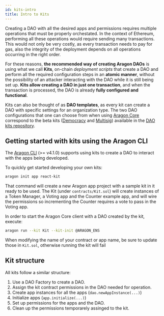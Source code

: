 ```yaml
---
id: kits-intro
title: Intro to Kits
---
```


Creating a DAO with all the desired apps and permissions requires multiple operations that must be properly orchestated. In the context of Ethereum, performing all these operations would require sending many transactions. This would not only be very costly, as every transaction needs to pay for gas, also the integrity of the deployment depends on all operations occurring in the right order.

For these reasons, **the recommended way of creating Aragon DAOs** is using what we call **Kits**, on-chain *deployment scripts* that create a DAO and perform all the required configuration steps in an **atomic manner**, without the possibility of an attacker interacting with the DAO while it is still being set up. **Kits allow creating a DAO in just one transaction**, and when the transaction is processed, the DAO is already **fully configured and functional**.

Kits can also be thought of as **DAO templates**, as every kit can create a DAO with specific settings for an organization type. The two DAO configurations that one can choose from when using [Aragon Core](http://app.aragon.org) correspond to the beta kits ([Democracy](https://github.com/aragon/dao-kits/blob/master/kits/beta/contracts/DemocracyTemplate.sol) and [Multisig](https://github.com/aragon/dao-kits/blob/master/kits/beta/contracts/MultisigTemplate.sol)) available in the [DAO kits repository](https://github.com/aragon/dao-kits).

## Getting started with kits using the Aragon CLI

The [Aragon CLI](/docs/cli-usage.html) (>= v4.1.0) supports using kits to create a DAO to interact with the apps being developed.

To quickly get started developing your own kits:

```sh
aragon init app react-kit
```

That command will create a new Aragon app project with a sample kit in it ready to be used. The Kit (under `contracts/Kit.sol`) will create instances of a Token Manager, a Voting app and the Counter example app, and will wire the permissions so incrementing the Counter requires a vote to pass in the Voting app.

In order to start the Aragon Core client with a DAO created by the kit, execute:
```sh
aragon run --kit Kit --kit-init @ARAGON_ENS
```

When modifying the name of your contract or app name, be sure to update those in `Kit.sol`, otherwise running the kit will fail

## Kit structure

All kits follow a similar structure:

1. Use a DAO Factory to create a DAO.
2. Assign the kit contract permissions in the DAO needed for operation.
3. Create app instances for all the apps (`dao.newAppInstance(...)`)
4. Initialize apps (`app.initialize(...)`)
5. Set up permissions for the apps and the DAO.
6. Clean up the permissions temporarely assinged to the kit.
